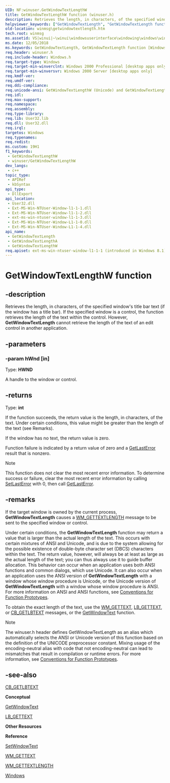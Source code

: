 ```yaml
---
UID: NF:winuser.GetWindowTextLengthW
title: GetWindowTextLengthW function (winuser.h)
description: Retrieves the length, in characters, of the specified window's title bar text (if the window has a title bar). (Unicode)
helpviewer_keywords: ["GetWindowTextLength", "GetWindowTextLength function [Windows and Messages]", "GetWindowTextLengthW", "_win32_GetWindowTextLength", "_win32_getwindowtextlength_cpp", "winmsg.getwindowtextlength", "winui._win32_getwindowtextlength", "winuser/GetWindowTextLength", "winuser/GetWindowTextLengthW"]
old-location: winmsg\getwindowtextlength.htm
tech.root: winmsg
ms.assetid: VS|winui|~\winui\windowsuserinterface\windowing\windows\windowreference\windowfunctions\getwindowtextlength.htm
ms.date: 12/05/2018
ms.keywords: GetWindowTextLength, GetWindowTextLength function [Windows and Messages], GetWindowTextLengthA, GetWindowTextLengthW, _win32_GetWindowTextLength, _win32_getwindowtextlength_cpp, winmsg.getwindowtextlength, winui._win32_getwindowtextlength, winuser/GetWindowTextLength, winuser/GetWindowTextLengthA, winuser/GetWindowTextLengthW
req.header: winuser.h
req.include-header: Windows.h
req.target-type: Windows
req.target-min-winverclnt: Windows 2000 Professional [desktop apps only]
req.target-min-winversvr: Windows 2000 Server [desktop apps only]
req.kmdf-ver: 
req.umdf-ver: 
req.ddi-compliance: 
req.unicode-ansi: GetWindowTextLengthW (Unicode) and GetWindowTextLengthA (ANSI)
req.idl: 
req.max-support: 
req.namespace: 
req.assembly: 
req.type-library: 
req.lib: User32.lib
req.dll: User32.dll
req.irql: 
targetos: Windows
req.typenames: 
req.redist: 
ms.custom: 19H1
f1_keywords:
 - GetWindowTextLengthW
 - winuser/GetWindowTextLengthW
dev_langs:
 - c++
topic_type:
 - APIRef
 - kbSyntax
api_type:
 - DllExport
api_location:
 - User32.dll
 - Ext-MS-Win-NTUser-Window-l1-1-1.dll
 - Ext-MS-Win-NTUser-Window-l1-1-2.dll
 - ext-ms-win-ntuser-window-l1-1-3.dll
 - Ext-MS-Win-NTUser-Window-L1-1-0.dll
 - Ext-MS-Win-NTUser-Window-L1-1-4.dll
api_name:
 - GetWindowTextLength
 - GetWindowTextLengthA
 - GetWindowTextLengthW
req.apiset: ext-ms-win-ntuser-window-l1-1-1 (introduced in Windows 8.1)
---
```


# GetWindowTextLengthW function


## -description

Retrieves the length, in characters, of the specified window's title bar text (if the window has a title bar). If the specified window is a control, the function retrieves the length of the text within the control. However, <b>GetWindowTextLength</b> cannot retrieve the length of the text of an edit control in another application.

## -parameters

### -param hWnd [in]

Type: <b>HWND</b>

A handle to the window or control.

## -returns

Type: <b>int</b>

If the function succeeds, the return value is the length, in characters, of the text. Under certain conditions, this value might be greater than the length of the text (see Remarks).

If the window has no text, the return value is zero. 

Function failure is indicated by a return value of zero and a <a href="/windows/desktop/api/errhandlingapi/nf-errhandlingapi-getlasterror">GetLastError</a> result that is nonzero.

> [!NOTE]
> This function does not clear the most recent error information. To determine success or failure, clear the most recent error information by calling <a href="/windows/desktop/api/errhandlingapi/nf-errhandlingapi-setlasterror">SetLastError</a> with 0, then call <a href="/windows/desktop/api/errhandlingapi/nf-errhandlingapi-getlasterror">GetLastError</a>.

## -remarks

If the target window is owned by the current process, <b>GetWindowTextLength</b> causes a <a href="/windows/desktop/winmsg/wm-gettextlength">WM_GETTEXTLENGTH</a> message to be sent to the specified window or control. 

Under certain conditions, the <b>GetWindowTextLength</b> function may return a value that is larger than the actual length of the text. This occurs with certain mixtures of ANSI and Unicode, and is due to the system allowing for the possible existence of double-byte character set (DBCS) characters within the text. The return value, however, will always be at least as large as the actual length of the text; you can thus always use it to guide buffer allocation. This behavior can occur when an application uses both ANSI functions and common dialogs, which use Unicode. It can also occur when an application uses the ANSI version of <b>GetWindowTextLength</b> with a window whose window procedure is Unicode, or the Unicode version of <b>GetWindowTextLength</b> with a window whose window procedure is ANSI. For more information on ANSI and ANSI functions, see <a href="/windows/desktop/Intl/conventions-for-function-prototypes">Conventions for Function Prototypes</a>. 

To obtain the exact length of the text, use the <a href="/windows/desktop/winmsg/wm-gettext">WM_GETTEXT</a>, <a href="/windows/desktop/Controls/lb-gettext">LB_GETTEXT</a>, or <a href="/windows/desktop/Controls/cb-getlbtext">CB_GETLBTEXT</a> messages, or the <a href="/windows/desktop/api/winuser/nf-winuser-getwindowtexta">GetWindowText</a> function.





> [!NOTE]
> The winuser.h header defines GetWindowTextLength as an alias which automatically selects the ANSI or Unicode version of this function based on the definition of the UNICODE preprocessor constant. Mixing usage of the encoding-neutral alias with code that not encoding-neutral can lead to mismatches that result in compilation or runtime errors. For more information, see [Conventions for Function Prototypes](/windows/win32/intl/conventions-for-function-prototypes).

## -see-also

<a href="/windows/desktop/Controls/cb-getlbtext">CB_GETLBTEXT</a>



<b>Conceptual</b>



<a href="/windows/desktop/api/winuser/nf-winuser-getwindowtexta">GetWindowText</a>



<a href="/windows/desktop/Controls/lb-gettext">LB_GETTEXT</a>



<b>Other Resources</b>



<b>Reference</b>



<a href="/windows/desktop/api/winuser/nf-winuser-setwindowtexta">SetWindowText</a>



<a href="/windows/desktop/winmsg/wm-gettext">WM_GETTEXT</a>



<a href="/windows/desktop/winmsg/wm-gettextlength">WM_GETTEXTLENGTH</a>



<a href="/windows/desktop/winmsg/windows">Windows</a>
